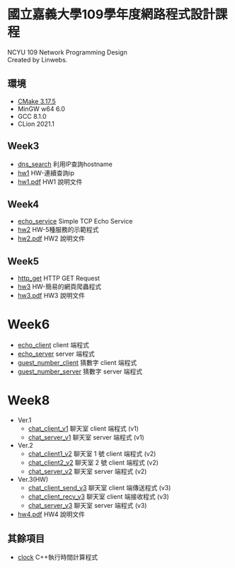 # 國立嘉義大學109學年度網路程式設計課程
NCYU 109 Network Programming Design  
Created by Linwebs.  

## 環境
* [CMake 3.17.5](CMakeLists.txt)
* MinGW w64 6.0
* GCC 8.1.0
* CLion 2021.1

## Week3
* [dns_search](dns_search.cpp) 利用IP查詢hostname
* [hw1](hw1.cpp) HW-連續查詢ip
* [hw1.pdf](hw_pdf/hw1.pdf) HW1 說明文件

## Week4
* [echo_service](echo_service.cpp) Simple TCP Echo Service
* [hw2](hw2.cpp) HW-5種服務的示範程式
* [hw2.pdf](hw_pdf/hw2.pdf) HW2 說明文件

## Week5
* [http_get](http_get.cpp) HTTP GET Request
* [hw3](hw3.cpp) HW-簡易的網頁爬蟲程式
* [hw3.pdf](hw_pdf/hw3.pdf) HW3 說明文件

# Week6
* [echo_client](echo_client.cpp) client 端程式
* [echo_server](echo_server.cpp) server 端程式
* [guest_number_client](guest_number_client.cpp) 猜數字 client 端程式
* [guest_number_server](guest_number_server.cpp) 猜數字 server 端程式

# Week8
* Ver.1
  * [chat_client_v1](chat_client_v1.cpp) 聊天室 client 端程式 (v1)
  * [chat_server_v1](chat_server_v1.cpp) 聊天室 server 端程式 (v1)
* Ver.2
  * [chat_client1_v2](chat_client1_v2.cpp) 聊天室 1 號 client 端程式 (v2)
  * [chat_client2_v2](chat_client2_v2.cpp) 聊天室 2 號 client 端程式 (v2)
  * [chat_server_v2](chat_server_v2.cpp) 聊天室 server 端程式 (v2)
* Ver.3(HW)
  * [chat_client_send_v3](chat_client_send_v3.cpp) 聊天室 client 端傳送程式 (v3)
  * [chat_client_recv_v3](chat_client_recv_v3.cpp) 聊天室 client 端接收程式 (v3)
  * [chat_server_v3](chat_server_v3.cpp) 聊天室 server 端程式 (v3)
* [hw4.pdf](hw_pdf/hw4.pdf) HW4 說明文件

## 其餘項目
* [clock](clock.cpp) C++執行時間計算程式
